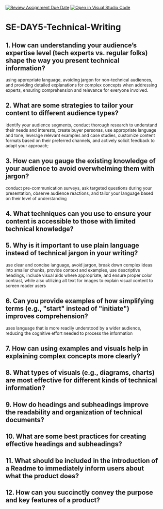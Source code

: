 [![Review Assignment Due Date](https://classroom.github.com/assets/deadline-readme-button-22041afd0340ce965d47ae6ef1cefeee28c7c493a6346c4f15d667ab976d596c.svg)](https://classroom.github.com/a/zsAR-pyY)
[![Open in Visual Studio Code](https://classroom.github.com/assets/open-in-vscode-2e0aaae1b6195c2367325f4f02e2d04e9abb55f0b24a779b69b11b9e10269abc.svg)](https://classroom.github.com/online_ide?assignment_repo_id=18482145&assignment_repo_type=AssignmentRepo)
# SE-DAY5-Technical-Writing
## 1. How can understanding your audience’s expertise level (tech experts vs. regular folks) shape the way you present technical information?
using appropriate language, avoiding jargon for non-technical audiences, and providing detailed explanations for complex concepts when addressing experts, ensuring comprehension and relevance for everyone involved. 

## 2. What are some strategies to tailor your content to different audience types?
identify your audience segments, conduct thorough research to understand their needs and interests, create buyer personas, use appropriate language and tone, leverage relevant examples and case studies, customize content formats based on their preferred channels, and actively solicit feedback to adapt your approach;

## 3. How can you gauge the existing knowledge of your audience to avoid overwhelming them with jargon?
conduct pre-communication surveys, ask targeted questions during your presentation, observe audience reactions, and tailor your language based on their level of understanding

## 4. What techniques can you use to ensure your content is accessible to those with limited technical knowledge?
## 5. Why is it important to use plain language instead of technical jargon in your writing?
use clear and concise language, avoid jargon, break down complex ideas into smaller chunks, provide context and examples, use descriptive headings, include visual aids where appropriate, and ensure proper color contrast, while also utilizing alt text for images to explain visual content to screen reader users

## 6. Can you provide examples of how simplifying terms (e.g., "start" instead of "initiate") improves comprehension?
uses language that is more readily understood by a wider audience, reducing the cognitive effort needed to process the information

## 7. How can using examples and visuals help in explaining complex concepts more clearly?
## 8. What types of visuals (e.g., diagrams, charts) are most effective for different kinds of technical information?
## 9. How do headings and subheadings improve the readability and organization of technical documents?
## 10. What are some best practices for creating effective headings and subheadings?
## 11. What should be included in the introduction of a Readme to immediately inform users about what the product does?
## 12. How can you succinctly convey the purpose and key features of a product?
